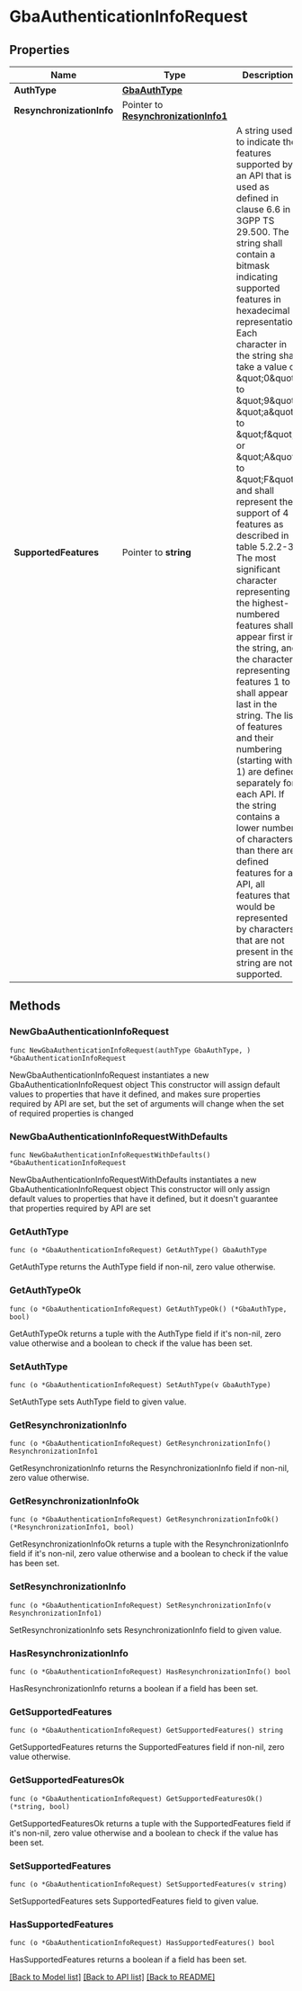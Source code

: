 # GbaAuthenticationInfoRequest

## Properties

Name | Type | Description | Notes
------------ | ------------- | ------------- | -------------
**AuthType** | [**GbaAuthType**](GbaAuthType.md) |  | 
**ResynchronizationInfo** | Pointer to [**ResynchronizationInfo1**](ResynchronizationInfo1.md) |  | [optional] 
**SupportedFeatures** | Pointer to **string** | A string used to indicate the features supported by an API that is used as defined in clause  6.6 in 3GPP TS 29.500. The string shall contain a bitmask indicating supported features in  hexadecimal representation Each character in the string shall take a value of \&quot;0\&quot; to \&quot;9\&quot;,  \&quot;a\&quot; to \&quot;f\&quot; or \&quot;A\&quot; to \&quot;F\&quot; and shall represent the support of 4 features as described in  table 5.2.2-3. The most significant character representing the highest-numbered features shall  appear first in the string, and the character representing features 1 to 4 shall appear last  in the string. The list of features and their numbering (starting with 1) are defined  separately for each API. If the string contains a lower number of characters than there are  defined features for an API, all features that would be represented by characters that are not  present in the string are not supported.  | [optional] 

## Methods

### NewGbaAuthenticationInfoRequest

`func NewGbaAuthenticationInfoRequest(authType GbaAuthType, ) *GbaAuthenticationInfoRequest`

NewGbaAuthenticationInfoRequest instantiates a new GbaAuthenticationInfoRequest object
This constructor will assign default values to properties that have it defined,
and makes sure properties required by API are set, but the set of arguments
will change when the set of required properties is changed

### NewGbaAuthenticationInfoRequestWithDefaults

`func NewGbaAuthenticationInfoRequestWithDefaults() *GbaAuthenticationInfoRequest`

NewGbaAuthenticationInfoRequestWithDefaults instantiates a new GbaAuthenticationInfoRequest object
This constructor will only assign default values to properties that have it defined,
but it doesn't guarantee that properties required by API are set

### GetAuthType

`func (o *GbaAuthenticationInfoRequest) GetAuthType() GbaAuthType`

GetAuthType returns the AuthType field if non-nil, zero value otherwise.

### GetAuthTypeOk

`func (o *GbaAuthenticationInfoRequest) GetAuthTypeOk() (*GbaAuthType, bool)`

GetAuthTypeOk returns a tuple with the AuthType field if it's non-nil, zero value otherwise
and a boolean to check if the value has been set.

### SetAuthType

`func (o *GbaAuthenticationInfoRequest) SetAuthType(v GbaAuthType)`

SetAuthType sets AuthType field to given value.


### GetResynchronizationInfo

`func (o *GbaAuthenticationInfoRequest) GetResynchronizationInfo() ResynchronizationInfo1`

GetResynchronizationInfo returns the ResynchronizationInfo field if non-nil, zero value otherwise.

### GetResynchronizationInfoOk

`func (o *GbaAuthenticationInfoRequest) GetResynchronizationInfoOk() (*ResynchronizationInfo1, bool)`

GetResynchronizationInfoOk returns a tuple with the ResynchronizationInfo field if it's non-nil, zero value otherwise
and a boolean to check if the value has been set.

### SetResynchronizationInfo

`func (o *GbaAuthenticationInfoRequest) SetResynchronizationInfo(v ResynchronizationInfo1)`

SetResynchronizationInfo sets ResynchronizationInfo field to given value.

### HasResynchronizationInfo

`func (o *GbaAuthenticationInfoRequest) HasResynchronizationInfo() bool`

HasResynchronizationInfo returns a boolean if a field has been set.

### GetSupportedFeatures

`func (o *GbaAuthenticationInfoRequest) GetSupportedFeatures() string`

GetSupportedFeatures returns the SupportedFeatures field if non-nil, zero value otherwise.

### GetSupportedFeaturesOk

`func (o *GbaAuthenticationInfoRequest) GetSupportedFeaturesOk() (*string, bool)`

GetSupportedFeaturesOk returns a tuple with the SupportedFeatures field if it's non-nil, zero value otherwise
and a boolean to check if the value has been set.

### SetSupportedFeatures

`func (o *GbaAuthenticationInfoRequest) SetSupportedFeatures(v string)`

SetSupportedFeatures sets SupportedFeatures field to given value.

### HasSupportedFeatures

`func (o *GbaAuthenticationInfoRequest) HasSupportedFeatures() bool`

HasSupportedFeatures returns a boolean if a field has been set.


[[Back to Model list]](../README.md#documentation-for-models) [[Back to API list]](../README.md#documentation-for-api-endpoints) [[Back to README]](../README.md)


